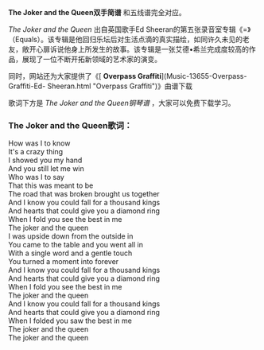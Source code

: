 

**The Joker and the Queen双手简谱** 和五线谱完全对应。

_The Joker and the Queen_ 出自英国歌手Ed
Sheeran的第五张录音室专辑《=》（Equals）。该专辑是他回归乐坛后对生活点滴的真实描绘，如同许久未见的老友，敞开心扉诉说他身上所发生的故事。该专辑是一张艾德•希兰完成度较高的作品，展现了一位不断开拓新领域的艺术家的演变。

同时，网站还为大家提供了《[ **Overpass Graffiti**](Music-13655-Overpass-Graffiti-Ed-
Sheeran.html "Overpass Graffiti")》曲谱下载

歌词下方是 _The Joker and the Queen钢琴谱_ ，大家可以免费下载学习。

### The Joker and the Queen歌词：

How was I to know  
It's a crazy thing  
I showed you my hand  
And you still let me win  
Who was I to say  
That this was meant to be  
The road that was broken brought us together  
And I know you could fall for a thousand kings  
And hearts that could give you a diamond ring  
When I fold you see the best in me  
The joker and the queen  
I was upside down from the outside in  
You came to the table and you went all in  
With a single word and a gentle touch  
You turned a moment into forever  
And I know you could fall for a thousand kings  
And hearts that could give you a diamond ring  
When I fold you see the best in me  
The joker and the queen  
And I know you could fall for a thousand kings  
And hearts that could give you a diamond ring  
When I folded you saw the best in me  
The joker and the queen  
The joker and the queen

